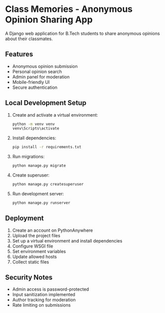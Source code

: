 # Class Memories - Anonymous Opinion Sharing App

A Django web application for B.Tech students to share anonymous opinions about their classmates.

## Features

- Anonymous opinion submission
- Personal opinion search
- Admin panel for moderation
- Mobile-friendly UI
- Secure authentication

## Local Development Setup

1. Create and activate a virtual environment:
   ```bash
   python -m venv venv
   venv\Scripts\activate
   ```

2. Install dependencies:
   ```bash
   pip install -r requirements.txt
   ```

3. Run migrations:
   ```bash
   python manage.py migrate
   ```

4. Create superuser:
   ```bash
   python manage.py createsuperuser
   ```

5. Run development server:
   ```bash
   python manage.py runserver
   ```

## Deployment

1. Create an account on PythonAnywhere
2. Upload the project files
3. Set up a virtual environment and install dependencies
4. Configure WSGI file
5. Set environment variables
6. Update allowed hosts
7. Collect static files

## Security Notes

- Admin access is password-protected
- Input sanitization implemented
- Author tracking for moderation
- Rate limiting on submissions
